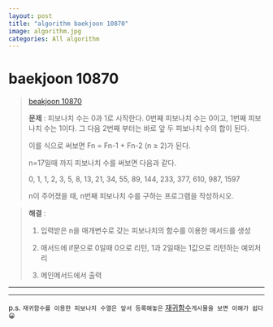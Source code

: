 ```yaml
---  
layout: post  
title: "algorithm baekjoon 10870"  
image: algorithm.jpg  
categories: All algorithm  
---  
```


# baekjoon 10870  

> [beakjoon 10870](https://www.acmicpc.net/problem/10870)  
>   
> **문제** : 피보나치 수는 0과 1로 시작한다. 0번째 피보나치 수는 0이고, 1번째 피보나치 수는 1이다. 그 다음 2번째 부터는 바로 앞 두 피보나치 수의 합이 된다.
>   
> 이를 식으로 써보면 Fn = Fn-1 + Fn-2 (n ≥ 2)가 된다.  
> 
> n=17일때 까지 피보나치 수를 써보면 다음과 같다.  
> 
> 0, 1, 1, 2, 3, 5, 8, 13, 21, 34, 55, 89, 144, 233, 377, 610, 987, 1597  
> 
> n이 주어졌을 때, n번째 피보나치 수를 구하는 프로그램을 작성하시오.  

> **해결** :  
> 1. 입력받은 n을 매개변수로 갖는 피보나치의 함수를 이용한 매서드를 생성  
> 
> 2. 매서드에 if문으로 0일때 0으로 리턴, 1과 2일때는 1값으로 리턴하는 예외처리  
> 
> 3. 메인메서드에서 출력  

---  

<script src="https://gist.github.com/nnlog/0fa028bf231cf9c4d70989af7e871e32.js"></script>  

---   

p.s. `재귀함수를 이용한 피보나치 수열은 앞서 등록해놓은` [재귀함수](https://nnlog.github.io/2022/05/11/java-study-recursion-function/)`게시물을 보면 이해가 쉽다 😀`  